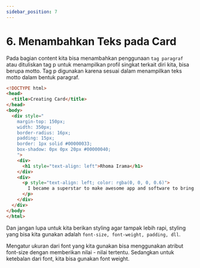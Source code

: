 ```yaml
---
sidebar_position: 7
---
```


# 6. Menambahkan Teks pada Card

Pada bagian content kita bisa menambahkan penggunaan `tag paragraf` atau dituliskan tag p untuk menampilkan profil singkat terkait diri kita, bisa berupa motto. Tag p digunakan karena sesuai dalam menampilkan teks motto dalam bentuk paragraf.

```html {18-20} title="index.html"
<!DOCTYPE html>
<head>
  <title>Creating Card</title>
</head>
<body>
  <div style="
    margin-top: 150px;
    width: 350px;
    border-radius: 16px;
    padding: 15px;
    border: 1px solid #00000033;
    box-shadow: 0px 0px 20px #00000040;
    ">
    <div>
      <h1 style="text-align: left">Rhoma Irama</h1>
    </div>
    <div>
      <p style="text-align: left; color: rgba(0, 0, 0, 0.6)">
        I became a superstar to make awesome app and software to bring new life for mankind.
      </p>
    </div>
  </div>
</body>
</html>
```

Dan jangan lupa untuk kita berikan styling agar tampak lebih rapi, styling yang bisa kita gunakan adalah `font-size, font-weight, padding, dll`.

Mengatur ukuran dari font yang kita gunakan bisa menggunakan atribut font-size dengan memberikan nilai - nilai tertentu. Sedangkan untuk ketebalan dari font, kita bisa gunakan font weight.
